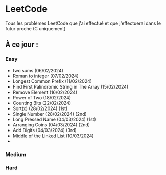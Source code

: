 # LeetCode
Tous les problèmes LeetCode que j'ai effectué et que j'effectuerai dans le futur proche (C uniquement)

## À ce jour :

### Easy
  - two sums (06/02/2024)
  - Roman to integer (07/02/2024)
  - Longest Common Prefix (11/02/2024)
  - Find First Palindromic String in The Array (15/02/2024)
  - Remove Element (16/02/2024)
  - Power of Two (18/02/2024)
  - Counting Bits (22/02/2024)
  - Sqrt(x) (28/02/2024) (1st)
  - Single Number (28/02/2024) (2nd)
  - Long Pressed Name (04/03/2024) (1st)
  - Arranging Coins (04/03/2024) (2nd)
  - Add Digits (04/03/2024) (3rd)
  - Middle of the Linked List (10/03/2024)
  - 
### Medium 
### Hard 
